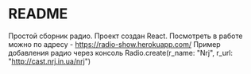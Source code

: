 # README
Простой сборник радио.
Проект создан React.
Посмотреть в работе можно по адресу - https://radio-show.herokuapp.com/ 
Пример добавления радио через консоль
Radio.create(r_name: "Nrj", r_url: "http://cast.nrj.in.ua/nrj")





